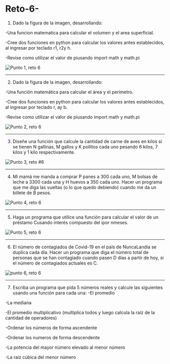 # Reto-6-

1) Dado la figura de la imagen, desarrollando:

-Una funcion matematica para calcular el volumen y el area superficial.

-Cree dos funciones en python para calcular los valores antes establecidos, al ingresar por teclado r1, r2y h.

-Revise como utilizar el valor de piusando import math y math.pi

![Punto 1, reto 6](https://user-images.githubusercontent.com/124641609/227326121-cc970f3c-ac2e-4494-a1b1-baf2eb6f8283.JPG)

---

2) Dado la figura de la imagen, desarrollando:

-Una función matemática para calcular el área y el perímetro.

-Cree dos funciones en python para calcular los valores antes establecidos, al ingresar por teclado r, ay b.

-Revise como utilizar el valor de piusando import math y math.pi

![Punto 2, reto 6](https://user-images.githubusercontent.com/124641609/227335131-d5c69ca1-79b4-4571-84e3-fae5572d7a7c.JPG)


---

3) Diseñe una función que calcule la cantidad de carne de aves en kilos si se tienen N gallinas, M gallos y K pollitos cada uno pesando 6 kilos, 7 kilos y 1 kilo respectivamente.


![Punto 3, reto #6](https://user-images.githubusercontent.com/124641609/227364472-c006a0cf-d659-4f5f-a242-1fd3d23619be.JPG)

---


4) Mi mamá me manda a comprar P panes a 300 cada uno, M bolsas de leche a 3300 cada una y H huevos a 350 cada uno. Hacer un programa que me diga las vueltas (o lo que quedo debiendo) cuando me da un billete de B pesos.

![Punto 4, reto 6](https://user-images.githubusercontent.com/124641609/227369047-09ce5ae4-74d8-481a-9dc3-b85ee3185237.JPG)

---

5) Haga un programa que utilice una función para calcular el valor de un préstamo Cusando interés compuesto del ipor nmeses.


![Punto 5, reto 6](https://user-images.githubusercontent.com/124641609/227372561-5a04a846-5abf-4d02-9bdb-5740745f15c5.JPG)

---

6)  El número de contagiados de Covid-19 en el país de NuncaLandia se duplica cada día. Hacer un programa que diga el número total de personas que se han contagiado cuando pasen D días a partir de hoy, si el número de contagiados actuales es C.

![punto 6, reto 6](https://user-images.githubusercontent.com/124641609/227378058-6aa390d0-e66f-4a1c-8596-6f9684ddae82.JPG)

---

7) Escriba un programa que pida 5 números reales y calcule las siguientes usando una función para cada una:
-El promedio

-La mediana

-El promedio multiplicativo (multiplica todos y luego calcula la raíz de la cantidad de operadores)

-Ordenar los números de forma ascendente

-Ordenar los numeros de forma descendente

-La potencia del mayor número elevado al menor número

-La raíz cúbica del menor número

